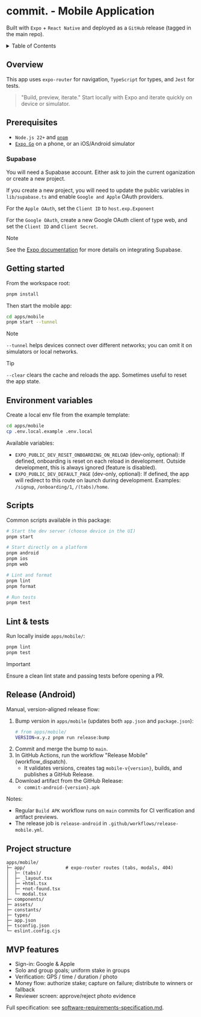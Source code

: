 # commit. - Mobile Application

Built with `Expo` + `React Native` and deployed as a `GitHub` release (tagged in the main repo).

<details>
  <summary>Table of Contents</summary>
  <ol>
    <li><a href="#overview">Overview</a></li>
    <li><a href="#prerequisites">Prerequisites</a></li>
    <li><a href="#getting-started">Getting started</a></li>
    <li><a href="#environment-variables">Environment variables</a></li>
    <li><a href="#scripts">Scripts</a></li>
    <li><a href="#lint--tests">Lint & tests</a></li>
    <li><a href="#project-structure">Project structure</a></li>
    <li><a href="#mvp-features">MVP features</a></li>
  </ol>
</details>

## Overview

This app uses `expo-router` for navigation, `TypeScript` for types, and `Jest` for tests.

> "Build, preview, iterate." Start locally with Expo and iterate quickly on device or simulator.

## Prerequisites

- `Node.js 22+` and [`pnpm`](https://pnpm.io/installation)
- [`Expo Go`](https://expo.dev/client) on a phone, or an iOS/Android simulator

### Supabase

You will need a Supabase account. Either ask to join the current oganization or create a new project.

If you create a new project, you will need to update the public variables in `lib/supabase.ts` and enable `Google and Apple` OAuth providers.

For the `Apple OAuth`, set the `Client ID` to `host.exp.Exponent`

For the `Google OAuth`, create a new Google OAuth client of type web, and set the `Client ID` and `Client Secret`.

> [!NOTE]
> See the [Expo documentation](https://docs.expo.dev/guides/using-supabase/) for more details on integrating Supabase.

## Getting started

From the workspace root:

```bash
pnpm install
```

Then start the mobile app:

```bash
cd apps/mobile
pnpm start --tunnel
```

> [!NOTE]
> `--tunnel` helps devices connect over different networks; you can omit it on simulators or local networks.

> [!TIP]
> `--clear` clears the cache and reloads the app. Sometimes useful to reset the app state.

## Environment variables

Create a local env file from the example template:

```bash
cd apps/mobile
cp .env.local.example .env.local
```

Available variables:

- `EXPO_PUBLIC_DEV_RESET_ONBOARDING_ON_RELOAD` (dev-only, optional): If defined, onboarding is reset on each reload in development. Outside development, this is always ignored (feature is disabled).
- `EXPO_PUBLIC_DEV_DEFAULT_PAGE` (dev-only, optional): If defined, the app will redirect to this route on launch during development. Examples: `/signup`, `/onboarding/1`, `/(tabs)/home`.

## Scripts

Common scripts available in this package:

```bash
# Start the dev server (choose device in the UI)
pnpm start

# Start directly on a platform
pnpm android
pnpm ios
pnpm web

# Lint and format
pnpm lint
pnpm format

# Run tests
pnpm test
```

## Lint & tests

Run locally inside `apps/mobile/`:

```bash
pnpm lint
pnpm test
```

> [!IMPORTANT]
> Ensure a clean lint state and passing tests before opening a PR.

## Release (Android)

Manual, version-aligned release flow:

1. Bump version in `apps/mobile` (updates both `app.json` and `package.json`):
   ```bash
   # from apps/mobile/
   VERSION=x.y.z pnpm run release:bump
   ```
2. Commit and merge the bump to `main`.
3. In GitHub Actions, run the workflow "Release Mobile" (workflow_dispatch).
   - It validates versions, creates tag `mobile-v{version}`, builds, and publishes a GitHub Release.
4. Download artifact from the GitHub Release:
   - `commit-android-{version}.apk`

Notes:

- Regular `Build APK` workflow runs on `main` commits for CI verification and artifact previews.
- The release job is `release-android` in `.github/workflows/release-mobile.yml`.

## Project structure

    apps/mobile/
    ├─ app/               # expo-router routes (tabs, modals, 404)
    │  ├─ (tabs)/
    │  ├─ _layout.tsx
    │  ├─ +html.tsx
    │  ├─ +not-found.tsx
    │  └─ modal.tsx
    ├─ components/
    ├─ assets/
    ├─ constants/
    ├─ types/
    ├─ app.json
    ├─ tsconfig.json
    └─ eslint.config.cjs

## MVP features

- Sign-in: Google & Apple
- Solo and group goals; uniform stake in groups
- Verification: GPS / time / duration / photo
- Money flow: authorize stake; capture on failure; distribute to winners or fallback
- Reviewer screen: approve/reject photo evidence

Full specification: see [software-requirements-specification.md](../../docs/software-requirements-specification.md).
